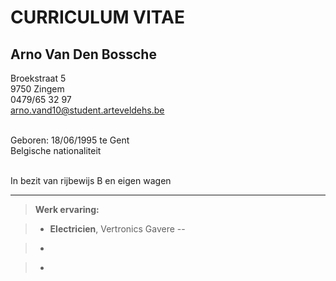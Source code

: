CURRICULUM VITAE
================

Arno Van Den Bossche
-------------

Broekstraat 5 <br>
9750 Zingem <br>
0479/65 32 97 <br>
arno.vand10@student.arteveldehs.be <br><br>

Geboren: 18/06/1995 te Gent <br>
Belgische nationaliteit <br><br>

In bezit van rijbewijs B en eigen wagen <br>

----------

>**Werk ervaring:**

>- **Electricien**, Vertronics Gavere
>--

>-

>-

